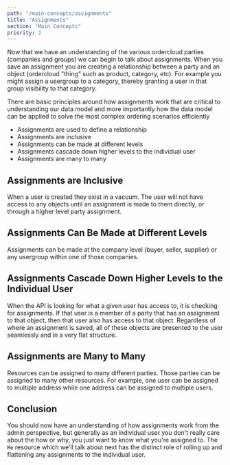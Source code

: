 ```yaml
---
path: "/main-concepts/assignments"
title: "Assignments"
section: "Main Concepts"
priority: 2
---
```


Now that we have an understanding of the various ordercloud parties (companies and groups) we can begin to talk about assignments. When you save an assignment you are creating a relationship between a party and an object (ordercloud "thing" such as product, category, etc). For example you might assign a usergroup to a category, thereby granting a user in that group visibility to that category.

There are basic principles around how assignments work that are critical to understanding our data model and more importantly how the data model can be applied to solve the most complex ordering scenarios efficiently

- Assignments are used to define a relationship
- Assignments are inclusive
- Assignments can be made at different levels
- Assignments cascade down higher levels to the individual user
- Assignments are many to many

## Assignments are Inclusive

When a user is created they exist in a vacuum. The user will not have access to any objects until an assignment is made to them directly, or through a higher level party assignment.

## Assignments Can Be Made at Different Levels

Assignments can be made at the company level (buyer, seller, supplier) or any usergroup within one of those companies. 

## Assignments Cascade Down Higher Levels to the Individual User

When the API is looking for what a given user has access to, it is checking for assignments. If that user is a member of a party that has an assignment to that object, then that user also has access to that object. Regardless of where an assignment is saved, all of these objects are presented to the user seamlessly and in a very flat structure.

## Assignments are Many to Many

Resources can be assigned to many different parties. Those parties can be assigned to many other resources. For example, one user can be assigned to multiple address while one address can be assigned to multiple users.

## Conclusion

You should now have an understanding of how assignments work from the admin perspective, but generally as an individual user you don't really care about the how or why, you just want to know what you're assigned to. The `Me` resource which we'll talk about next has the distinct role of rolling up and flattening any assignments to the individual user.
